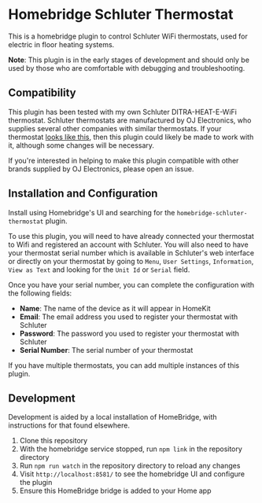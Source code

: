 # Homebridge Schluter Thermostat

This is a homebridge plugin to control Schluter WiFi thermostats, used for
electric in floor heating systems.

**Note**: This plugin is in the early stages of development and should only be used
by those who are comfortable with debugging and troubleshooting.

## Compatibility

This plugin has been tested with my own Schluter DITRA-HEAT-E-WiFi thermostat.
Schluter thermostats are manufactured by OJ Electronics, who supplies several
other companies with similar thermostats. If your thermostat [looks like this],
then this plugin could likely be made to work with it, although some changes will
be necessary.

If you're interested in helping to make this plugin compatible with other brands
supplied by OJ Electronics, please open an issue.

[looks like this]: https://user-images.githubusercontent.com/152152/197906548-747967b2-e13d-405e-8d06-1ead7d5f934a.png

## Installation and Configuration

Install using Homebridge's UI and searching for the `homebridge-schluter-thermostat`
plugin.

To use this plugin, you will need to have already connected your thermostat to
Wifi and registered an account with Schluter. You will also need to have your
thermostat serial number which is available in Schluter's web interface or
directly on your thermostat by going to `Menu`, `User Settings`, `Information`,
`View as Text` and looking for the `Unit Id` or `Serial` field.

Once you have your serial number, you can complete the configuration with the
following fields:

- **Name**: The name of the device as it will appear in HomeKit
- **Email**: The email address you used to register your thermostat with Schluter
- **Password**: The password you used to register your thermostat with Schluter
- **Serial Number**: The serial number of your thermostat

If you have multiple thermostats, you can add multiple instances of this plugin.

## Development

Development is aided by a local installation of HomeBridge, with instructions
for that found elsewhere.

1. Clone this repository
1. With the homebridge service stopped, run `npm link` in the repository directory
1. Run `npm run watch` in the repository directory to reload any changes
1. Visit `http://localhost:8581/` to see the homebridge UI and configure the plugin
1. Ensure this HomeBridge bridge is added to your Home app
